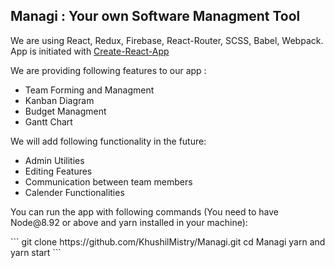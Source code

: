 <h2>Managi : Your own Software Managment Tool</h2>
<p>We are using React, Redux, Firebase, React-Router, SCSS, Babel, Webpack. App is initiated with <a href="https://github.com/facebook/create-react-app" target="_blank">Create-React-App<a></p>

<p>We are providing following features to our app :</p>

<ul>
<li>Team Forming and Managment</li>
<li>Kanban Diagram</li>
<li>Budget Managment</li>
<li>Gantt Chart</li>
</ul>

<p>We will add following functionality in the future:</p>

<ul>
<li>Admin Utilities</li>
<li>Editing Features</li>
<li>Communication between team members<//li>
<li>Calender Functionalities</li>
</ul>

<p>You can run the app with following commands (You need to have Node@8.92 or above and yarn installed in your machine):</p>
```
git clone https://github.com/KhushilMistry/Managi.git
cd Managi
yarn and yarn start
```

